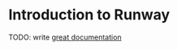 # Introduction to Runway

TODO: write [great documentation](http://jacobian.org/writing/what-to-write/)
